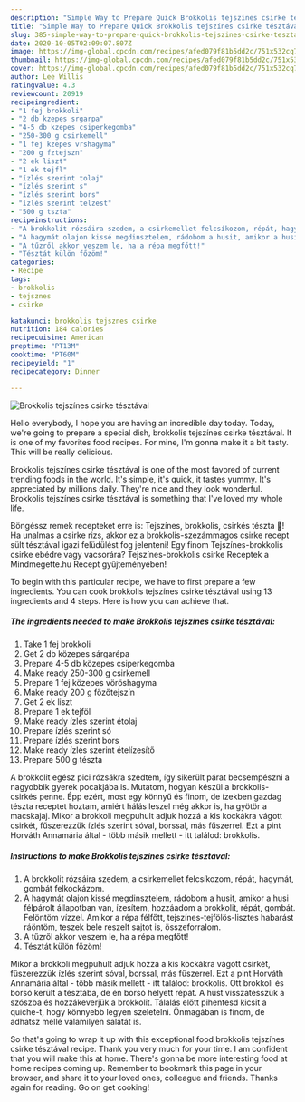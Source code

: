 ```yaml
---
description: "Simple Way to Prepare Quick Brokkolis tejszínes csirke tésztával"
title: "Simple Way to Prepare Quick Brokkolis tejszínes csirke tésztával"
slug: 385-simple-way-to-prepare-quick-brokkolis-tejszines-csirke-tesztaval
date: 2020-10-05T02:09:07.807Z
image: https://img-global.cpcdn.com/recipes/afed079f81b5dd2c/751x532cq70/brokkolis-tejszines-csirke-tesztaval-recept-foto.jpg
thumbnail: https://img-global.cpcdn.com/recipes/afed079f81b5dd2c/751x532cq70/brokkolis-tejszines-csirke-tesztaval-recept-foto.jpg
cover: https://img-global.cpcdn.com/recipes/afed079f81b5dd2c/751x532cq70/brokkolis-tejszines-csirke-tesztaval-recept-foto.jpg
author: Lee Willis
ratingvalue: 4.3
reviewcount: 20919
recipeingredient:
- "1 fej brokkoli"
- "2 db kzepes srgarpa"
- "4-5 db kzepes csiperkegomba"
- "250-300 g csirkemell"
- "1 fej kzepes vrshagyma"
- "200 g fztejszn"
- "2 ek liszt"
- "1 ek tejfl"
- "ízlés szerint tolaj"
- "ízlés szerint s"
- "ízlés szerint bors"
- "ízlés szerint telzest"
- "500 g tszta"
recipeinstructions:
- "A brokkolit rózsáira szedem, a csirkemellet felcsíkozom, répát, hagymát, gombát felkockázom."
- "A hagymát olajon kissé megdinsztelem, rádobom a husit, amikor a husi félpárolt állapotban van, ízesítem, hozzáadom a brokkolit, répát, gombát. Felöntöm vízzel. Amikor a répa félfőtt, tejszínes-tejfölös-lisztes habarást ráöntöm, teszek bele reszelt sajtot is, összeforralom."
- "A tűzről akkor veszem le, ha a répa megfőtt!"
- "Tésztát külön főzöm!"
categories:
- Recipe
tags:
- brokkolis
- tejsznes
- csirke

katakunci: brokkolis tejsznes csirke 
nutrition: 184 calories
recipecuisine: American
preptime: "PT13M"
cooktime: "PT60M"
recipeyield: "1"
recipecategory: Dinner

---
```



![Brokkolis tejszínes csirke tésztával](https://img-global.cpcdn.com/recipes/afed079f81b5dd2c/751x532cq70/brokkolis-tejszines-csirke-tesztaval-recept-foto.jpg)

Hello everybody, I hope you are having an incredible day today. Today, we're going to prepare a special dish, brokkolis tejszínes csirke tésztával. It is one of my favorites food recipes. For mine, I'm gonna make it a bit tasty. This will be really delicious.

Brokkolis tejszínes csirke tésztával is one of the most favored of current trending foods in the world. It's simple, it's quick, it tastes yummy. It's appreciated by millions daily. They're nice and they look wonderful. Brokkolis tejszínes csirke tésztával is something that I've loved my whole life.

Böngéssz remek recepteket erre is: Tejszínes, brokkolis, csirkés tészta 🥦! Ha unalmas a csirke rizs, akkor ez a brokkolis-szezámmagos csirke recept sült tésztával igazi felüdülést fog jelenteni! Egy finom Tejszínes-brokkolis csirke ebédre vagy vacsorára? Tejszínes-brokkolis csirke Receptek a Mindmegette.hu Recept gyűjteményében!


To begin with this particular recipe, we have to first prepare a few ingredients. You can cook brokkolis tejszínes csirke tésztával using 13 ingredients and 4 steps. Here is how you can achieve that.

<!--inarticleads1-->

##### The ingredients needed to make Brokkolis tejszínes csirke tésztával:

1. Take 1 fej brokkoli
1. Get 2 db közepes sárgarépa
1. Prepare 4-5 db közepes csiperkegomba
1. Make ready 250-300 g csirkemell
1. Prepare 1 fej közepes vöröshagyma
1. Make ready 200 g főzőtejszín
1. Get 2 ek liszt
1. Prepare 1 ek tejföl
1. Make ready ízlés szerint étolaj
1. Prepare ízlés szerint só
1. Prepare ízlés szerint bors
1. Make ready ízlés szerint ételízesítő
1. Prepare 500 g tészta


A brokkolit egész pici rózsákra szedtem, így sikerült párat becsempészni a nagyobbik gyerek pocakjába is. Mutatom, hogyan készül a brokkolis-csirkés penne. Épp ezért, most egy könnyű és finom, de ízekben gazdag tészta receptet hoztam, amiért hálás leszel még akkor is, ha gyötör a macskajaj. Mikor a brokkoli megpuhult adjuk hozzá a kis kockákra vágott csirkét, fűszerezzük ízlés szerint sóval, borssal, más fűszerrel. Ezt a pint Horváth Annamária által - több másik mellett - itt találod: brokkolis. 

<!--inarticleads2-->

##### Instructions to make Brokkolis tejszínes csirke tésztával:

1. A brokkolit rózsáira szedem, a csirkemellet felcsíkozom, répát, hagymát, gombát felkockázom.
1. A hagymát olajon kissé megdinsztelem, rádobom a husit, amikor a husi félpárolt állapotban van, ízesítem, hozzáadom a brokkolit, répát, gombát. Felöntöm vízzel. Amikor a répa félfőtt, tejszínes-tejfölös-lisztes habarást ráöntöm, teszek bele reszelt sajtot is, összeforralom.
1. A tűzről akkor veszem le, ha a répa megfőtt!
1. Tésztát külön főzöm!


Mikor a brokkoli megpuhult adjuk hozzá a kis kockákra vágott csirkét, fűszerezzük ízlés szerint sóval, borssal, más fűszerrel. Ezt a pint Horváth Annamária által - több másik mellett - itt találod: brokkolis. Ott brokkoli és borsó került a tésztába, de én borsó helyett répát. A húst visszatesszük a szószba és hozzákeverjük a brokkolit. Tálalás előtt pihentesd kicsit a quiche-t, hogy könnyebb legyen szeletelni. Önmagában is finom, de adhatsz mellé valamilyen salátát is. 

So that's going to wrap it up with this exceptional food brokkolis tejszínes csirke tésztával recipe. Thank you very much for your time. I am confident that you will make this at home. There's gonna be more interesting food at home recipes coming up. Remember to bookmark this page in your browser, and share it to your loved ones, colleague and friends. Thanks again for reading. Go on get cooking!
